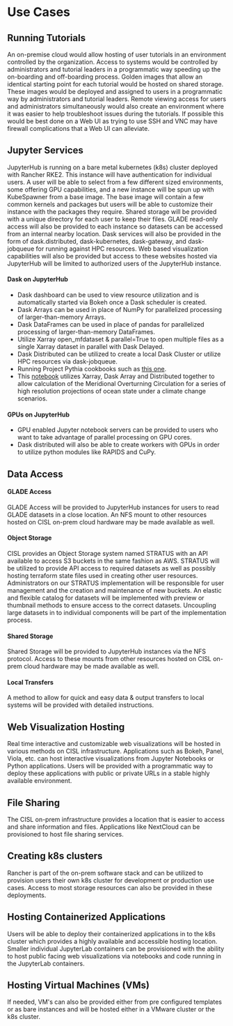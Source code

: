 # Use Cases

## Running Tutorials
An on-premise cloud would allow hosting of user tutorials in an environment controlled by the organization. Access to systems would be controlled by administrators and tutorial leaders in a programmatic way speeding up the on-boarding and off-boarding process. Golden images that allow an identical starting point for each tutorial would be hosted on shared storage. These images would be deployed and assigned to users in a programmatic way by administrators and tutorial leaders. Remote viewing access for users and administrators simultaneously would also create an environment where it was easier to help troubleshoot issues during the tutorials. If possible this would be best done on a Web UI as trying to use SSH and VNC may have firewall complications that a Web UI can alleviate.   

## Jupyter Services
JupyterHub is running on a bare metal kubernetes (k8s) cluster deployed with Rancher RKE2. This instance will have authentication for individual users. A user will be able to select from a few different sized environments, some offering GPU capabilities, and a new instance will be spun up with KubeSpawner from a base image. The base image will contain a few common kernels and packages but users will be able to customize their instance with the packages they require. Shared storage will be provided with a unique directory for each user to keep their files. GLADE read-only access will also be provided to each instance so datasets can be accessed from an internal nearby location. Dask services will also be provided in the form of dask.distributed, dask-kubernetes, dask-gateway, and dask-jobqueue for running against HPC resources. Web based visualization capabilities will also be provided but access to these websites hosted via JupyterHub will be limited to authorized users of the JupyterHub instance. 

#### Dask on JupyterHub
* Dask dashboard can be used to view resource utilization and is automatically started via Bokeh once a Dask scheduler is created. 
* Dask Arrays can be used in place of NumPy for parallelized processing of larger-than-memory Arrays.
* Dask DataFrames can be used in place of pandas for parallelized processing of larger-than-memory DataFrames.
* Utilize Xarray open_mfdataset & parallel=True to open multiple files as a single Xarray dataset in parallel with Dask Delayed.
* Dask Distributed can be utilized to create a local Dask Cluster or utilize HPC resources via dask-jobqueue.
* Running Project Pythia cookbooks such as [this one](https://projectpythia.org/cesm-lens-aws-cookbook/README.html).
* This [notebook](https://github.com/NCAR/iPOGS/blob/main/notebooks/AMOCsig2_0.1deg_RCP_loop_time.ipynb) utilizes Xarray, Dask Array and Distributed together to allow calculation of the Meridional Overturning Circulation for a series of high resolution projections of ocean state under a climate change scenarios.

#### GPUs on JupyterHub
* GPU enabled Jupyter notebook servers can be provided to users who want to take advantage of parallel processing on GPU cores.
* Dask distributed will also be able to create workers with GPUs in order to utilize python modules like RAPIDS and CuPy.   

## Data Access
#### GLADE Access
GLADE Access will be provided to JupyterHub instances for users to read GLADE datasets in a close location. An NFS mount to other resources hosted on CISL on-prem cloud hardware may be made available as well. 

#### Object Storage
CISL provides an Object Storage system named STRATUS with an API available to access S3 buckets in the same fashion as AWS. STRATUS will be utilized to provide API access to required datasets as well as possibly hosting terraform state files used in creating other user resources. Administrators on our STRATUS implementation will be responsible for user management and the creation and maintenance of new buckets. An elastic and flexible catalog for datasets will be implemented with preview or thumbnail methods to ensure access to the correct datasets. Uncoupling large datasets in to individual components will be part of the implementation process. 

#### Shared Storage
Shared Storage will be provided to JupyterHub instances via the NFS protocol. Access to these mounts from other resources hosted on CISL on-prem cloud hardware may be made available as well.

#### Local Transfers
A method to allow for quick and easy data & output transfers to local systems will be provided with detailed instructions. 

## Web Visualization Hosting
Real time interactive and customizable web visualizations will be hosted in various methods on CISL infrastructure. Applications such as Bokeh, Panel, Viola, etc. can host interactive visualizations from Jupyter Notebooks or Python applications. Users will be provided with a programmatic way to deploy these applications with public or private URLs in a stable highly available environment.

## File Sharing
The CISL on-prem infrastructure provides a location that is easier to access and share information and files. Applications like NextCloud can be provisioned to host file sharing services. 

## Creating k8s clusters
Rancher is part of the on-prem software stack and can be utilized to provision users their own k8s cluster for development or production use cases. Access to most storage resources can also be provided in these deployments. 

## Hosting Containerized Applications
Users will be able to deploy their containerized applications in to the k8s cluster which provides a highly available and accessible hosting location. Smaller individual JupyterLab containers can be provisioned with the ability to host public facing web visualizations via notebooks and code running in the JupyterLab containers.

## Hosting Virtual Machines (VMs)
If needed, VM's can also be provided either from pre configured templates or as bare instances and will be hosted either in a VMware cluster or the k8s cluster.